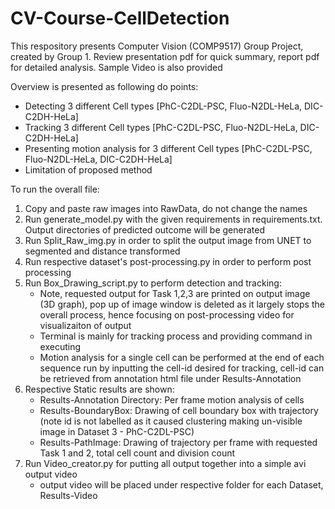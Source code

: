 # CV-Course-CellDetection

This respository presents Computer Vision (COMP9517) Group Project, created by Group 1. Review presentation pdf for quick summary, report pdf for detailed analysis. Sample Video is also provided

Overview is presented as following do points:
- Detecting 3 different Cell types [PhC-C2DL-PSC, Fluo-N2DL-HeLa, DIC-C2DH-HeLa]
- Tracking 3 different Cell types [PhC-C2DL-PSC, Fluo-N2DL-HeLa, DIC-C2DH-HeLa]
- Presenting motion analysis for 3 different Cell types [PhC-C2DL-PSC, Fluo-N2DL-HeLa, DIC-C2DH-HeLa]
- Limitation of proposed method

To run the overall file:
1) Copy and paste raw images into RawData, do not change the names
2) Run generate_model.py with the given requirements in requirements.txt. Output directories of predicted outcome will be generated
3) Run Split_Raw_img.py in order to split the output image from UNET to segmented and distance transformed
4) Run respective dataset's post-processing.py in order to perform post processing
5) Run Box_Drawing_script.py to perform detection and tracking:
    - Note, requested output for Task 1,2,3 are printed on output image (3D graph), pop up of image window is deleted as
    it largely stops the overall process, hence focusing on post-processing video for visualizaiton of output
    - Terminal is mainly for tracking process  and providing command in executing
    - Motion analysis for a single cell can be performed at the end of each sequence run by inputting the cell-id
    desired for tracking, cell-id can be retrieved from annotation html file under Results-Annotation
6) Respective Static results are shown:
    - Results-Annotation Directory: Per frame motion analysis of cells
    - Results-BoundaryBox: Drawing of cell boundary box with trajectory (note id is not labelled as it caused clustering
    making un-visible image in Dataset 3 - PhC-C2DL-PSC)
    - Results-PathImage: Drawing of trajectory per frame with requested Task 1 and 2, total cell count and division count
7) Run Video_creator.py for putting all output together into a simple avi output video
    - output video will be placed under respective folder for each Dataset, Results-Video
